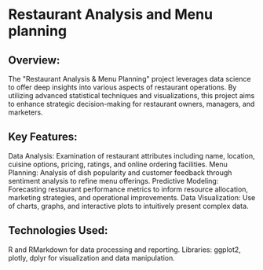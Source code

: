 # Restaurant Analysis and Menu planning
## Overview:
The "Restaurant Analysis & Menu Planning" project leverages data science to offer deep insights into various aspects of restaurant operations. By utilizing advanced statistical techniques and visualizations, this project aims to enhance strategic decision-making for restaurant owners, managers, and marketers.

## Key Features:
Data Analysis: Examination of restaurant attributes including name, location, cuisine options, pricing, ratings, and online ordering facilities.
Menu Planning: Analysis of dish popularity and customer feedback through sentiment analysis to refine menu offerings.
Predictive Modeling: Forecasting restaurant performance metrics to inform resource allocation, marketing strategies, and operational improvements.
Data Visualization: Use of charts, graphs, and interactive plots to intuitively present complex data.
## Technologies Used:
R and RMarkdown for data processing and reporting.
Libraries: ggplot2, plotly, dplyr for visualization and data manipulation.
